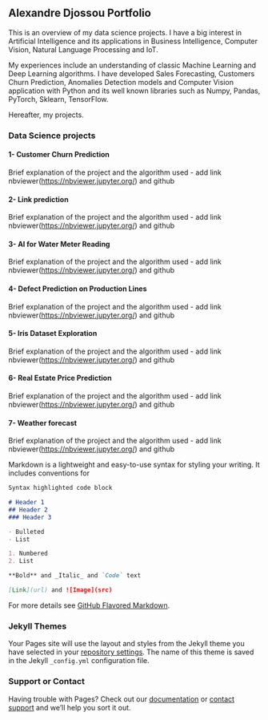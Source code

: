 ## Alexandre Djossou Portfolio

This is an overview of my data science projects. I have a big interest in Artificial Intelligence and its applications in Business Intelligence, Computer Vision, Natural Language Processing and IoT.

My experiences include an understanding of classic Machine Learning and Deep Learning algorithms. I have developed Sales Forecasting, Customers Churn Prediction, Anomalies Detection models and Computer Vision application with Python and its well known libraries such as Numpy, Pandas, PyTorch, Sklearn, TensorFlow.

Hereafter, my projects.

### Data Science projects

#### 1- Customer Churn Prediction
Brief explanation of the project and the algorithm used - add link nbviewer(https://nbviewer.jupyter.org/) and github

#### 2- Link prediction
Brief explanation of the project and the algorithm used - add link nbviewer(https://nbviewer.jupyter.org/) and github

#### 3- AI for Water Meter Reading
Brief explanation of the project and the algorithm used - add link nbviewer(https://nbviewer.jupyter.org/) and github

#### 4- Defect Prediction on Production Lines
Brief explanation of the project and the algorithm used - add link nbviewer(https://nbviewer.jupyter.org/) and github

#### 5- Iris Dataset Exploration
Brief explanation of the project and the algorithm used - add link nbviewer(https://nbviewer.jupyter.org/) and github

#### 6- Real Estate Price Prediction
Brief explanation of the project and the algorithm used - add link nbviewer(https://nbviewer.jupyter.org/) and github

#### 7- Weather forecast
Brief explanation of the project and the algorithm used - add link nbviewer(https://nbviewer.jupyter.org/) and github

Markdown is a lightweight and easy-to-use syntax for styling your writing. It includes conventions for


```markdown
Syntax highlighted code block

# Header 1
## Header 2
### Header 3

- Bulleted
- List

1. Numbered
2. List

**Bold** and _Italic_ and `Code` text

[Link](url) and ![Image](src)
```

For more details see [GitHub Flavored Markdown](https://guides.github.com/features/mastering-markdown/).

### Jekyll Themes

Your Pages site will use the layout and styles from the Jekyll theme you have selected in your [repository settings](https://github.com/dnalexen/dnalexen.github.io/settings). The name of this theme is saved in the Jekyll `_config.yml` configuration file.

### Support or Contact

Having trouble with Pages? Check out our [documentation](https://docs.github.com/categories/github-pages-basics/) or [contact support](https://github.com/contact) and we’ll help you sort it out.
